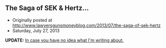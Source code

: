## The Saga of SEK &amp; Hertz...

 * Originally posted at http://www.lawyersgunsmoneyblog.com/2013/07/the-saga-of-sek-hertz
 * Saturday, July 27, 2013

**UPDATE:** [In case you have no idea what I'm writing about.](http://lawyersgunsmon.wpengine.com/2013/07/massive-hertz-fail-twitter-must-be-informed)